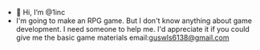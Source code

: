 - 👋 Hi, I’m @1inc
- I'm going to make an RPG game.
But I don't know anything about game development.
I need someone to help me.
I'd appreciate it if you could give me the basic game materials
email:guswls6138@gmail.com
<!---
1inc/1inc is a ✨ special ✨ repository because its `README.md` (this file) appears on your GitHub profile.
You can click the Preview link to take a look at your changes.
--->
